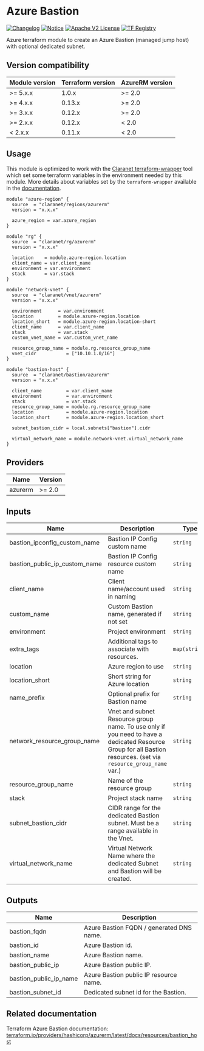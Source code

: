 # Azure Bastion
[![Changelog](https://img.shields.io/badge/changelog-release-green.svg)](CHANGELOG.md) [![Notice](https://img.shields.io/badge/notice-copyright-yellow.svg)](NOTICE) [![Apache V2 License](https://img.shields.io/badge/license-Apache%20V2-orange.svg)](LICENSE) [![TF Registry](https://img.shields.io/badge/terraform-registry-blue.svg)](https://registry.terraform.io/modules/claranet/bastion/azurerm/)

Azure terraform module to create an Azure Bastion (managed jump host) with optional dedicated subnet.

## Version compatibility

| Module version | Terraform version | AzureRM version |
| -------------- | ----------------- | --------------- |
| >= 5.x.x       | 1.0.x             | >= 2.0          |
| >= 4.x.x       | 0.13.x            | >= 2.0          |
| >= 3.x.x       | 0.12.x            | >= 2.0          |
| >= 2.x.x       | 0.12.x            | < 2.0           |
| <  2.x.x       | 0.11.x            | < 2.0           |

## Usage

This module is optimized to work with the [Claranet terraform-wrapper](https://github.com/claranet/terraform-wrapper) tool
which set some terraform variables in the environment needed by this module.
More details about variables set by the `terraform-wrapper` available in the [documentation](https://github.com/claranet/terraform-wrapper#environment).

```hcl
module "azure-region" {
  source  = "claranet/regions/azurerm"
  version = "x.x.x"

  azure_region = var.azure_region
}

module "rg" {
  source  = "claranet/rg/azurerm"
  version = "x.x.x"

  location    = module.azure-region.location
  client_name = var.client_name
  environment = var.environment
  stack       = var.stack
}

module "network-vnet" {
  source  = "claranet/vnet/azurerm"
  version = "x.x.x"

  environment      = var.environment
  location         = module.azure-region.location
  location_short   = module.azure-region.location-short
  client_name      = var.client_name
  stack            = var.stack
  custom_vnet_name = var.custom_vnet_name

  resource_group_name = module.rg.resource_group_name
  vnet_cidr           = ["10.10.1.0/16"]
}

module "bastion-host" {
  source  = "claranet/bastion/azurerm"
  version = "x.x.x"

  client_name         = var.client_name
  environment         = var.environment
  stack               = var.stack
  resource_group_name = module.rg.resource_group_name
  location            = module.azure-region.location
  location_short      = module.azure-region.location_short

  subnet_bastion_cidr = local.subnets["bastion"].cidr

  virtual_network_name = module.network-vnet.virtual_network_name
}
```

## Providers

| Name    | Version |
| ------- | ------- |
| azurerm | >= 2.0  |

## Inputs

| Name                              | Description                                                                                                                                                     | Type          | Default | Required |
| --------------------------------- | --------------------------------------------------------------------------------------------------------------------------------------------------------------- | ------------- | ------- | :------: |
| bastion\_ipconfig\_custom\_name   | Bastion IP Config custom name                                                                                                                                   | `string`      | `""`    |    no    |
| bastion\_public\_ip\_custom\_name | Bastion IP Config resource custom name                                                                                                                          | `string`      | `""`    |    no    |
| client\_name                      | Client name/account used in naming                                                                                                                              | `string`      | n/a     |   yes    |
| custom\_name                      | Custom Bastion name, generated if not set                                                                                                                       | `string`      | `""`    |    no    |
| environment                       | Project environment                                                                                                                                             | `string`      | n/a     |   yes    |
| extra\_tags                       | Additional tags to associate with resources.                                                                                                                    | `map(string)` | `{}`    |    no    |
| location                          | Azure region to use                                                                                                                                             | `string`      | n/a     |   yes    |
| location\_short                   | Short string for Azure location                                                                                                                                 | `string`      | n/a     |   yes    |
| name\_prefix                      | Optional prefix for Bastion name                                                                                                                                | `string`      | `""`    |    no    |
| network\_resource\_group\_name    | Vnet and subnet Resource group name. To use only if you need to have a dedicated Resource Group for all Bastion resources. (set via `resource_group_name` var.) | `string`      | `""`    |    no    |
| resource\_group\_name             | Name of the resource group                                                                                                                                      | `string`      | n/a     |   yes    |
| stack                             | Project stack name                                                                                                                                              | `string`      | n/a     |   yes    |
| subnet\_bastion\_cidr             | CIDR range for the dedicated Bastion subnet. Must be a range available in the Vnet.                                                                             | `string`      | n/a     |   yes    |
| virtual\_network\_name            | Virtual Network Name where the dedicated Subnet and Bastion will be created.                                                                                    | `string`      | n/a     |   yes    |

## Outputs

| Name                      | Description                              |
| ------------------------- | ---------------------------------------- |
| bastion\_fqdn             | Azure Bastion FQDN / generated DNS name. |
| bastion\_id               | Azure Bastion id.                        |
| bastion\_name             | Azure Bastion name.                      |
| bastion\_public\_ip       | Azure Bastion public IP.                 |
| bastion\_public\_ip\_name | Azure Bastion public IP resource name.   |
| bastion\_subnet\_id       | Dedicated subnet id for the Bastion.     |

## Related documentation

Terraform Azure Bastion documentation: [terraform.io/providers/hashicorp/azurerm/latest/docs/resources/bastion_host](https://registry.terraform.io/providers/hashicorp/azurerm/latest/docs/resources/bastion_host)
